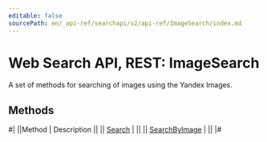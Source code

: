 ```yaml
---
editable: false
sourcePath: en/_api-ref/searchapi/v2/api-ref/ImageSearch/index.md
---
```


# Web Search API, REST: ImageSearch

A set of methods for searching of images using the Yandex Images.

## Methods

#|
||Method | Description ||
|| [Search](search.md) |  ||
|| [SearchByImage](searchByImage.md) |  ||
|#